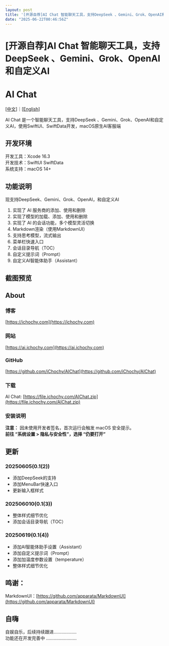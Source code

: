 ```yaml
---
layout: post
title: '[开源自荐]AI Chat 智能聊天工具，支持DeepSeek 、Gemini、Grok、OpenAI和自定义AI'
date: "2025-06-22T00:46:56Z"
---
```

\[开源自荐\]AI Chat 智能聊天工具，支持DeepSeek 、Gemini、Grok、OpenAI和自定义AI
===========================================================

AI Chat
=======

\[[中文](https://ai.ichochy.com/README_zh.html)\]｜\[[English](https://ai.ichochy.com)\]

AI Chat 是一个智能聊天工具，支持DeepSeek 、Gemini、Grok、OpenAI和自定义AI，使用SwiftUI、SwiftData开发，macOS原生AI客服端

开发环境
----

开发工具：Xcode 16.3  
开发技术：SwiftUI SwiftData  
系统支持：macOS 14+

功能说明
----

现支持DeepSeek、Gemini、Grok、OpenAI，和自定义AI

1.  实现了 AI 服务商的添加、使用和删除
2.  实现了模型的加载、添加、使用和删除
3.  实现了 AI 的会话功能，多个模型灵活切换
4.  Markdown渲染（使用MarkdownUI）
5.  支持思考模型，流式输出
6.  菜单栏快速入口
7.  会话目录导航（TOC）
8.  自定义提示词（Prompt）
9.  自定义AI智能体助手（Assistant）

截图预览
----

About
-----

### 博客

[https://ichochy.com](https://ichochy.com)

### 网站

[https://ai.ichochy.com](https://ai.ichochy.com)

### GitHub

[https://github.com/iChochy/AIChat](https://github.com/iChochy/AIChat)

### 下载

AI Chat: [https://file.ichochy.com/AIChat.zip](https://file.ichochy.com/AIChat.zip)

### 安装说明

**注意：** 因未使用开发者签名，首次运行会触发 macOS 安全提示。  
**前往 “系统设置 > 隐私与安全性”，选择 “仍要打开”**

更新
--

### 20250605(0.1(2))

*   添加DeepSeek的支持
*   添加MenuBar快速入口
*   更新输入框样式

### 202506010(0.1(3))

*   整体样式细节优化
*   添加会话目录导航（TOC）

### 20250619(0.1(4))

*   添加AI智能体助手设置（Assistant）
*   添加自定义提示词（Prompt）
*   添加加温度参数设置（temperature）
*   整体样式细节优化

鸣谢：
---

MarkdownUI：[https://github.com/apparata/MarkdownUI](https://github.com/apparata/MarkdownUI)

自嗨
--

自娱自乐，后续持续跟进………………  
功能还在开发完善中 ……………………